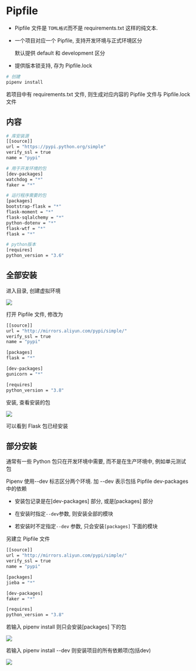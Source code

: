 <!--
 * @Description: 
 * @Version: 1.0
 * @Author: dmjcb
 * @Email:  
 * @Date: 2022-02-13 19:00:24
 * @LastEditors: dmjcb
 * @LastEditTime: 2023-04-17 15:24:26
-->

# Pipfile

- Pipfile 文件是 `TOML格式`而不是 requirements.txt 这样的纯文本.

- 一个项目对应一个 Pipfile, 支持开发环境与正式环境区分

    默认提供 default 和 development 区分

- 提供版本锁支持, 存为 Pipfile.lock

```sh
# 创建
pipenv install
```

若项目中有 requirements.txt 文件, 则生成对应内容的 Pipfile 文件与 Pipfile.lock 文件

## 内容

```sh
# 库安装源
[[source]]
url = "https://pypi.python.org/simple"
verify_ssl = true
name = "pypi"

# 用于开发环境的包
[dev-packages]
watchdog = "*"
faker = "*"

# 运行程序需要的包
[packages]
bootstrap-flask = "*"
flask-moment = "*"
flask-sqlalchemy = "*"
python-dotenv = "*"
flask-wtf = "*"
flask = "*"

# python版本
[requires]
python_version = "3.6"
```

## 全部安装

进入目录, 创建虚拟环境

![](/.imgur/20210122224056.png)

打开 Pipfile 文件, 修改为

```sh
[[source]]
url = "http://mirrors.aliyun.com/pypi/simple/"
verify_ssl = true
name = "pypi"

[packages]
flask = "*"

[dev-packages]
gunicorn = "*"

[requires]
python_version = "3.8"
```

安装, 查看安装的包

![](/.imgur/20210122224537.png)

可以看到 Flask 包已经安装

## 部分安装

通常有一些 Python 包只在开发环境中需要, 而不是在生产环境中, 例如单元测试包

Pipenv 使用--dev 标志区分两个环境. 加 --dev 表示包括 Pipfile dev-packages 中的依赖

- 安装包记录是在[dev-packages] 部分, 或是[packages] 部分

- 在安装时指定`--dev`参数, 则安装全部的模块

- 若安装时不定指定`--dev` 参数, 只会安装`[packages]` 下面的模块

另建立 Pipfile 文件

```sh
[[source]]
url = "http://mirrors.aliyun.com/pypi/simple/"
verify_ssl = true
name = "pypi"

[packages]
jieba = "*"

[dev-packages]
faker = "*"

[requires]
python_version = "3.8"
```

若输入 pipenv install 则只会安装[packages] 下的包

![](/.imgur/20210123141415.png)

若输入 pipenv install --dev 则安装项目的所有依赖项(包括dev)

![](/.imgur/20210123141743.png)